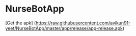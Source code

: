 # NurseBotApp

[Get the apk] (https://raw.githubusercontent.com/avikun91-yeet/NurseBotApp/master/app/release/app-release.apk)
